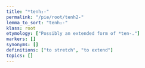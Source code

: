 ```yaml
---
title: "*tenh₂-"
permalink: "/pie/root/tenh2-"
lemma_to_sort: "tenh₂-"
klass: root
etymology: ["Possibly an extended form of *ten-."]
markers: []
synonyms: []
definitions: ["to stretch", "to extend"]
topics: []
---
```

